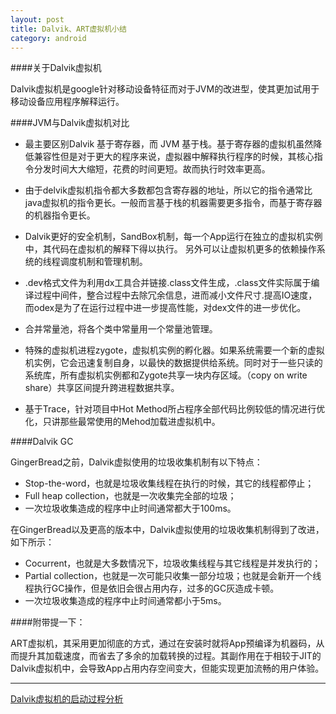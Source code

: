 ```yaml
---
layout: post
title: Dalvik、ART虚拟机小结
category: android
---
```


####关于Dalvik虚拟机

Dalvik虚拟机是google针对移动设备特征而对于JVM的改进型，使其更加试用于移动设备应用程序解释运行。

####JVM与Dalvik虚拟机对比

* 最主要区别Dalvik 基于寄存器，而 JVM 基于栈。基于寄存器的虚拟机虽然降低兼容性但是对于更大的程序来说，虚拟器中解释执行程序的时候，其核心指令分发时间大大缩短，花费的时间更短。故而执行时效率更高。               
* 由于delvik虚拟机指令都大多数都包含寄存器的地址，所以它的指令通常比java虚拟机的指令更长。一般而言基于栈的机器需要更多指令，而基于寄存器的机器指令更长。


* Dalvik更好的安全机制，SandBox机制，每一个App运行在独立的虚拟机实例中，其代码在虚拟机的解释下得以执行。 另外可以让虚拟机更多的依赖操作系统的线程调度机制和管理机制。

* .dev格式文件为利用dx工具合并链接.class文件生成，.class文件实际属于编译过程中间件，整合过程中去除冗余信息，进而减小文件尺寸.提高IO速度，而odex是为了在运行过程中进一步提高性能，对dex文件的进一步优化。 

* 合并常量池，将各个类中常量用一个常量池管理。

* 特殊的虚拟机进程zygote，虚拟机实例的孵化器。如果系统需要一个新的虚拟机实例，它会迅速复制自身，以最快的数据提供给系统。同时对于一些只读的系统库，所有虚拟机实例都和Zygote共享一块内存区域。（copy on write share）共享区间提升跨进程数据共享。

* 基于Trace，针对项目中Hot Method所占程序全部代码比例较低的情况进行优化，只讲那些最常使用的Mehod加载进虚拟机中。


 
####Dalvik GC

GingerBread之前，Dalvik虚拟使用的垃圾收集机制有以下特点：

* Stop-the-word，也就是垃圾收集线程在执行的时候，其它的线程都停止；              
* Full heap collection，也就是一次收集完全部的垃圾；                           
* 一次垃圾收集造成的程序中止时间通常都大于100ms。

在GingerBread以及更高的版本中，Dalvik虚拟使用的垃圾收集机制得到了改进，如下所示：

* Cocurrent，也就是大多数情况下，垃圾收集线程与其它线程是并发执行的；     
* Partial collection，也就是一次可能只收集一部分垃圾；也就是会新开一个线程执行GC操作，但是依旧会很占用内存，过多的GC灰造成卡顿。                 
* 一次垃圾收集造成的程序中止时间通常都小于5ms。






####附带提一下：

ART虚拟机，其采用更加彻底的方式，通过在安装时就将App预编译为机器码，从而提升其加载速度，而省去了多余的加载转换的过程。其副作用在于相较于JIT的Dalvik虚拟机中，会导致App占用内存空间变大，但能实现更加流畅的用户体验。


---

[Dalvik虚拟机的启动过程分析](http://blog.csdn.net/luoshengyang/article/details/8885792)